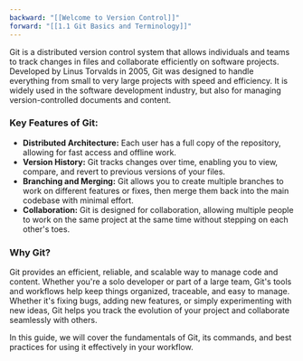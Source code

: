 ```yaml
---
backward: "[[Welcome to Version Control]]"
forward: "[[1.1 Git Basics and Terminology]]"
---
```


Git is a distributed version control system that allows individuals and teams to track changes in files and collaborate efficiently on software projects. Developed by Linus Torvalds in 2005, Git was designed to handle everything from small to very large projects with speed and efficiency. It is widely used in the software development industry, but also for managing version-controlled documents and content.

### Key Features of Git:

- **Distributed Architecture:** Each user has a full copy of the repository, allowing for fast access and offline work.
- **Version History:** Git tracks changes over time, enabling you to view, compare, and revert to previous versions of your files.
- **Branching and Merging:** Git allows you to create multiple branches to work on different features or fixes, then merge them back into the main codebase with minimal effort.
- **Collaboration:** Git is designed for collaboration, allowing multiple people to work on the same project at the same time without stepping on each other's toes.

### Why Git?

Git provides an efficient, reliable, and scalable way to manage code and content. Whether you're a solo developer or part of a large team, Git's tools and workflows help keep things organized, traceable, and easy to manage. Whether it's fixing bugs, adding new features, or simply experimenting with new ideas, Git helps you track the evolution of your project and collaborate seamlessly with others.

In this guide, we will cover the fundamentals of Git, its commands, and best practices for using it effectively in your workflow.